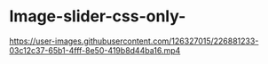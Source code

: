 # Image-slider-css-only-
https://user-images.githubusercontent.com/126327015/226881233-03c12c37-65b1-4fff-8e50-419b8d44ba16.mp4
